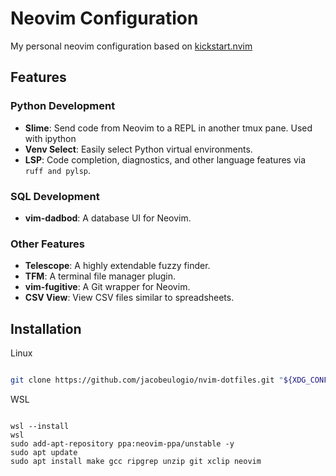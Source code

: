 
# Neovim Configuration

My personal neovim configuration based on [kickstart.nvim](https://github.com/nvim-lua/kickstart.nvim)

## Features

### Python Development

- **Slime**: Send code from Neovim to a REPL in another tmux pane. Used with ipython
- **Venv Select**: Easily select Python virtual environments.
- **LSP**: Code completion, diagnostics, and other language features via `ruff and pylsp`.

### SQL Development

- **vim-dadbod**: A database UI for Neovim.

### Other Features

- **Telescope**: A highly extendable fuzzy finder.
- **TFM**: A terminal file manager plugin.
- **vim-fugitive**: A Git wrapper for Neovim.
- **CSV View**: View CSV files similar to spreadsheets.

## Installation

Linux


```sh

git clone https://github.com/jacobeulogio/nvim-dotfiles.git "${XDG_CONFIG_HOME:-$HOME/.config}"/nvim

```

WSL

```

wsl --install
wsl
sudo add-apt-repository ppa:neovim-ppa/unstable -y
sudo apt update
sudo apt install make gcc ripgrep unzip git xclip neovim

```

